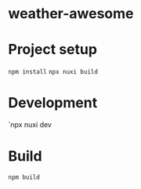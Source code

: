 # weather-awesome

# Project setup

`npm install`
`npx nuxi build`

# Development

`npx nuxi dev

# Build

`npm build`